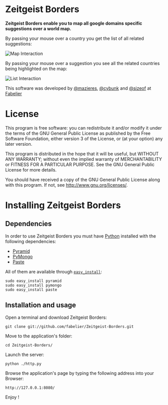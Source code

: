 # Zeitgeist Borders

**Zeitgeist Borders enable you to map all google domains specific suggestions over a world map.**

By passing your mouse over a country you get the list of all related suggestions:

![Map Interaction](https://raw.github.com/fabelier/Zeitgeist-Borders/master/documentation/map_zeitgeist.jpg)

By passing your mouse over a suggestion you see all the related countries being highlighted on the map:

![List Interaction](https://raw.github.com/fabelier/Zeitgeist-Borders/master/documentation/menu_zeitgeist.jpg)

This software was developed by [@mazieres](https://github.com/mazieres), [@cybunk](https://github.com/cybunk) and [@sizeof](https://github.com/JulienPalard) at [Fabelier](http://fabelier.org)

# License

This program is free software: you can redistribute it and/or modify
it under the terms of the GNU General Public License as published by
the Free Software Foundation, either version 3 of the License, or
(at your option) any later version.

This program is distributed in the hope that it will be useful,
but WITHOUT ANY WARRANTY; without even the implied warranty of
MERCHANTABILITY or FITNESS FOR A PARTICULAR PURPOSE.  See the
GNU General Public License for more details.

You should have received a copy of the GNU General Public License
along with this program.  If not, see <http://www.gnu.org/licenses/>.

# Installing Zeitgeist Borders

## Dependencies

In order to use Zeitgeist Borders you must have [Python](http://www.python.org/download/releases/2.7/) installed with the following dependencies: 

+ [Pyramid](http://docs.pylonsproject.org/projects/pyramid/en/latest/index.html)
+ [PyMongo](http://api.mongodb.org/python/current/)
+ [Paste](http://pythonpaste.org/)

All of them are available through [`easy_install`](http://pypi.python.org/pypi/setuptools):

	sudo easy_install pyramid
	sudo easy_install pymongo
	sudo easy_install paste

## Installation and usage

Open a terminal and download Zeitgeist Borders:

	git clone git://github.com/fabelier/Zeitgeist-Borders.git

Move to the application's folder:

	cd Zeitgeist-Borders/

Launch the server:

	python ./http.py

Browse the application's page by typing the following address into your Browser:

	http://127.0.0.1:8080/

Enjoy !